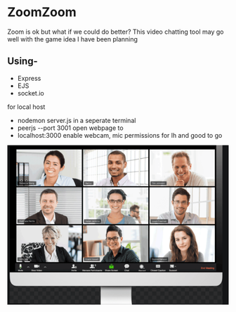 # ZoomZoom
Zoom is ok but what if we could do better? This video chatting tool may go well with the game idea I have been planning

## Using-
* Express
* EJS
* socket.io

for local host 
- nodemon server.js
in a seperate terminal
- peerjs --port 3001
open webpage to 
- localhost:3000
enable webcam, mic permissions for lh and good to go

![Stock photo Zoom image](./public/images/stockPhoto.png)